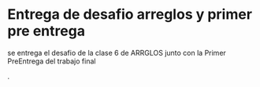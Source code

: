 <h1>Entrega de desafio arreglos y primer pre entrega</h1>
<p> se entrega el desafio de la clase 6 de ARRGLOS junto con la Primer PreEntrega del 
trabajo final</p>.